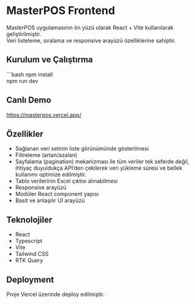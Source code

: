 # MasterPOS Frontend

MasterPOS uygulamasının ön yüzü olarak React + Vite kullanılarak geliştirilmiştir.  
Veri listeleme, sıralama ve responsive arayüzü özelliklerine sahiptir.

## Kurulum ve Çalıştırma

´´´bash
npm install  
npm run dev

## Canlı Demo

https://masterpos.vercel.app/

## Özellikler

- Sağlanan veri setinin liste görünümünde gösterilmesi
- Filtreleme (artan/azalan)
- Sayfalama (pagination) mekanizması ile tüm veriler tek seferde değil, ihtiyaç duyuldukça API’den çekilerek veri yükleme süresi ve bellek kullanımı optimize edilmiştir.
- Tablo verilerinin Excel çıktısı alınabilmesi
- Responsive arayüzü
- Modüler React component yapısı
- Basit ve anlaşılır UI arayüzü

## Teknolojiler

- React
- Typescript
- Vite
- Tailwind CSS
- RTK Query

## Deployment

Proje Vercel üzerinde deploy edilmiştir.
